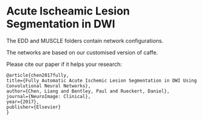 # Acute Ischeamic Lesion Segmentation in DWI

The EDD and MUSCLE folders contain network configurations.

The networks are based on our customised version of caffe.

Please cite our paper if it helps your research:

    @article{chen2017fully,
    title={Fully Automatic Acute Ischemic Lesion Segmentation in DWI Using Convolutional Neural Networks},
    author={Chen, Liang and Bentley, Paul and Rueckert, Daniel},
    journal={NeuroImage: Clinical},
    year={2017},
    publisher={Elsevier}
    }
